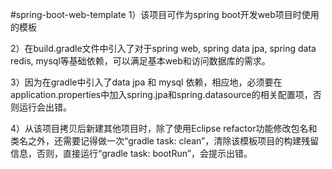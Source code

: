 #spring-boot-web-template
1）该项目可作为spring boot开发web项目时使用的模板

2）在build.gradle文件中引入了对于spring web, spring data jpa, spring data redis, mysql等基础依赖，可以满足基本web和访问数据库的需求。

3）因为在gradle中引入了data jpa 和 mysql 依赖，相应地，必须要在application.properties中加入spring.jpa和spring.datasource的相关配置项，否则运行会出错。

4）从该项目拷贝后新建其他项目时，除了使用Eclipse refactor功能修改包名和类名之外，还需要记得做一次“gradle task: clean”，清除该模板项目的构建残留信息，否则，直接运行“gradle task: bootRun”，会提示出错。